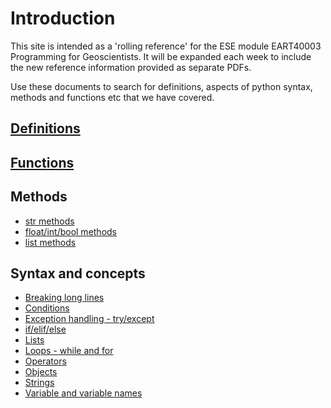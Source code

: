 Introduction
============

This site is intended as a 'rolling reference' for the ESE module EART40003 Programming for Geoscientists. It will be expanded each week to include the new reference information provided as separate PDFs.

Use these documents to search for definitions, aspects of python syntax, methods and functions etc that we have covered.

[Definitions](definitions.md)
-------------

[Functions](functions.md)
---------

Methods
-------
* [str methods](str_methods.md)
* [float/int/bool methods](float_methods.md)
* [list methods](list_methods.md)

Syntax and concepts
-------------------
* [Breaking long lines](breaking_lines.md)
* [Conditions](conditions.md)
* [Exception handling - try/except](error.md)
* [if/elif/else](if.md)
* [Lists](lists.md)
* [Loops - while and for](loops.md)
* [Operators](operators.md)
* [Objects](objects.md)
* [Strings](strings.md)
* [Variable and variable names](variables.md)

